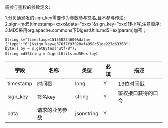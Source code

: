 需参与鉴权的参数定义:
1.分贝通颁发的sign\_key需要作为参数参与签名,且不参与传递;2.sign=md5(timestamp=xxxx&data="xxxx"&sign\_key="xxx)转小写,注意顺序;
3.MD5采用org.apache.commons下DigestUtils.md5Hex(param)加密；
```
String s="timestamp=151550234600&data={"type":"6"}&sign_key=e376f7f93020af4958c51de227d63368";
byte[] by = s.getBytes("utf-8");
String md5String = DigestUtils.md5Hex（by）

```

字段|名称|类型|必填|描述
----|----|---|---|---
timestamp|时间戳|long|Y|13位时间戳
sign_key|签名key|string|Y|鉴权接口获得的口令
data|请求的业务参数|jsonstring|Y||